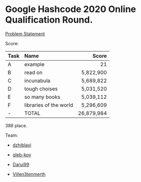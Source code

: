 # Google Hashcode 2020 Online Qualification Round.

[Problem Statement](https://github.com/gleb-kov/hashcode2020/blob/master/problem/hashcode_2020_online_qualification_round.pdf)

Score:

| Task | Name                   |      Score |
| ---- |:---------------------- | ----------:|
| A    | example                |         21 |
| B    | read on                |  5,822,900 |
| C    | incunabula             |  5,689,822 |
| D    | tough choises          |  5,031,520 |
| E    | so many books          |  5,039,112 |
| F    | libraries of the world |  5,296,609 |
| -    | TOTAL                  | 26,879,984 |

388 place.

Team:

- [dzhiblavi](https://github.com/dzhiblavi)

- [gleb-kov](https://github.com/gleb-kov)

- [Darui99](https://github.com/Darui99)

- [Villen3tenmerth](https://github.com/Villen3tenmerth)

